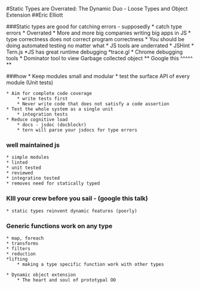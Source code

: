 #Static Types are Overrated: The Dynamic Duo - Loose Types and Object Extension
##Eric Elliott

###Static types are good for catching errors - supposedly
    * catch type errors
    * Overrated
    * More and more big companies writing big apps in JS
    * type correctness does not correct program correctness
    * You should be doing automated testing no matter what
    * JS tools are underrated
        * JSHint
        * Tern.js
    *JS has great runtime debugging
        *trace.gl
    * Chrome debugging tools
        * Dominator tool to view Garbage collected object
        ** Google this ^^^^^ **

###how
    * Keep modules small and modular
    * test the surface API of every module (Unit tests)

    * Aim for complete code coverage
        * write tests first
        * Never write code that does not satisfy a code assertion
    * Test the whole system as a single unit
        * integration tests
    * Reduce cognitive load
        * docs - jsdoc (docblockr)
        * tern will parse your jsdocs for type errors

### well maintained js
    * simple modules
    * linted
    * unit tested
    * reviewed
    * integratino tested
    * removes need for statically typed

### KIll your crew before you sail - (google this talk)

    * static types reinvent dynamic features (poorly)

### Generic functions work on any type
    * map, foreach
    * transforms
    * filters
    * reduction
    *lifting
        * making a type specific function work with other types

    * Dynamic object extension
        * The heart and soul of prototypal OO

